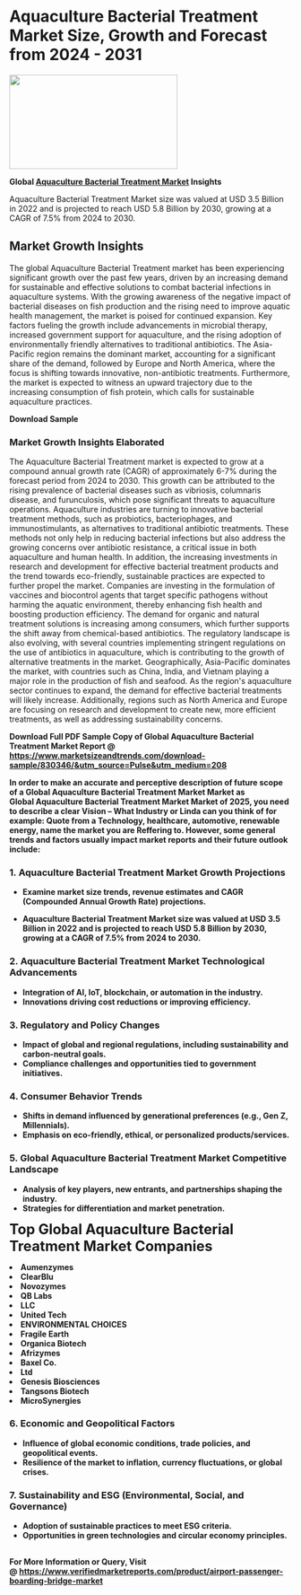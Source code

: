<H1>Aquaculture Bacterial Treatment Market Size, Growth and Forecast from 2024 - 2031</H1><img class="aligncenter size-medium wp-image-584254" src="https://thirdeyenews.in/wp-content/uploads/2024/09/Global-Market-Research-300x168.jpeg" alt="" width="300" height="168" /><p><strong>Global&nbsp;<a href="https://www.marketsizeandtrends.com/download-sample/830346/&amp;utm_source=Pulse&amp;utm_medium=208">Aquaculture Bacterial Treatment Market</a> Insights</strong></p><p>Aquaculture Bacterial Treatment Market size was valued at USD 3.5 Billion in 2022 and is projected to reach USD 5.8 Billion by 2030, growing at a CAGR of 7.5% from 2024 to 2030.</p><p><h2>Market Growth Insights</h2> The global Aquaculture Bacterial Treatment market has been experiencing significant growth over the past few years, driven by an increasing demand for sustainable and effective solutions to combat bacterial infections in aquaculture systems. With the growing awareness of the negative impact of bacterial diseases on fish production and the rising need to improve aquatic health management, the market is poised for continued expansion. Key factors fueling the growth include advancements in microbial therapy, increased government support for aquaculture, and the rising adoption of environmentally friendly alternatives to traditional antibiotics. The Asia-Pacific region remains the dominant market, accounting for a significant share of the demand, followed by Europe and North America, where the focus is shifting towards innovative, non-antibiotic treatments. Furthermore, the market is expected to witness an upward trajectory due to the increasing consumption of fish protein, which calls for sustainable aquaculture practices. <p><strong>Download Sample</strong></p> <h3>Market Growth Insights Elaborated</h3> The Aquaculture Bacterial Treatment market is expected to grow at a compound annual growth rate (CAGR) of approximately 6-7% during the forecast period from 2024 to 2030. This growth can be attributed to the rising prevalence of bacterial diseases such as vibriosis, columnaris disease, and furunculosis, which pose significant threats to aquaculture operations. Aquaculture industries are turning to innovative bacterial treatment methods, such as probiotics, bacteriophages, and immunostimulants, as alternatives to traditional antibiotic treatments. These methods not only help in reducing bacterial infections but also address the growing concerns over antibiotic resistance, a critical issue in both aquaculture and human health. In addition, the increasing investments in research and development for effective bacterial treatment products and the trend towards eco-friendly, sustainable practices are expected to further propel the market. Companies are investing in the formulation of vaccines and biocontrol agents that target specific pathogens without harming the aquatic environment, thereby enhancing fish health and boosting production efficiency. The demand for organic and natural treatment solutions is increasing among consumers, which further supports the shift away from chemical-based antibiotics. The regulatory landscape is also evolving, with several countries implementing stringent regulations on the use of antibiotics in aquaculture, which is contributing to the growth of alternative treatments in the market. Geographically, Asia-Pacific dominates the market, with countries such as China, India, and Vietnam playing a major role in the production of fish and seafood. As the region's aquaculture sector continues to expand, the demand for effective bacterial treatments will likely increase. Additionally, regions such as North America and Europe are focusing on research and development to create new, more efficient treatments, as well as addressing sustainability concerns. <p><strong></p><p><span class=""><strong>Download Full PDF Sample Copy of Global Aquaculture Bacterial Treatment Market Report</strong> @ <a href="https://www.marketsizeandtrends.com/download-sample/830346/&amp;utm_source=Pulse&amp;utm_medium=208" target="_blank">https://www.marketsizeandtrends.com/download-sample/830346/&amp;utm_source=Pulse&amp;utm_medium=208</a></span></p><p>In order to make an accurate and perceptive description of future scope of a Global&nbsp;Aquaculture Bacterial Treatment Market Market as Global&nbsp;Aquaculture Bacterial Treatment Market Market of 2025, you need to describe a clear Vision &ndash; What Industry or Linda can you think of for example: Quote from a Technology, healthcare, automotive, renewable energy, name the market you are Reffering to. However, some general trends and factors usually impact market reports and their future outlook include:</p><h3>1.&nbsp;<strong>Aquaculture Bacterial Treatment Market Growth Projections</strong></h3><ul><li>Examine market size trends, revenue estimates and CAGR (Compounded Annual Growth Rate) projections.</li><li><p>Aquaculture Bacterial Treatment Market size was valued at USD 3.5 Billion in 2022 and is projected to reach USD 5.8 Billion by 2030, growing at a CAGR of 7.5% from 2024 to 2030.</p></li></ul><h3>2.&nbsp;<strong>Aquaculture Bacterial Treatment Market Technological Advancements</strong></h3><ul><li>Integration of AI, IoT, blockchain, or automation in the industry.</li><li>Innovations driving cost reductions or improving efficiency.</li></ul><h3>3.&nbsp;<strong>Regulatory and Policy Changes</strong></h3><ul><li>Impact of global and regional regulations, including sustainability and carbon-neutral goals.</li><li>Compliance challenges and opportunities tied to government initiatives.</li></ul><h3>4.&nbsp;<strong>Consumer Behavior Trends</strong></h3><ul><li>Shifts in demand influenced by generational preferences (e.g., Gen Z, Millennials).</li><li>Emphasis on eco-friendly, ethical, or personalized products/services.</li></ul><h3>5.&nbsp;<strong>Global Aquaculture Bacterial Treatment Market Competitive Landscape</strong></h3><ul><li>Analysis of key players, new entrants, and partnerships shaping the industry.</li><li>Strategies for differentiation and market penetration.</li></ul><p data-pm-slice="1 1 []"><span style="color: inherit; font-family: inherit; font-size: 25px;">Top Global Aquaculture Bacterial Treatment Market Companies</span></p><div class="" data-test-id=""><p><li>Aumenzymes</li><li> ClearBlu</li><li> Novozymes</li><li> QB Labs</li><li> LLC</li><li> United Tech</li><li> ENVIRONMENTAL CHOICES</li><li> Fragile Earth</li><li> Organica Biotech</li><li> Afrizymes</li><li> Baxel Co.</li><li> Ltd</li><li> Genesis Biosciences</li><li> Tangsons Biotech</li><li> MicroSynergies</li></p></div><h3>6.&nbsp;<strong>Economic and Geopolitical Factors</strong></h3><ul><li>Influence of global economic conditions, trade policies, and geopolitical events.</li><li>Resilience of the market to inflation, currency fluctuations, or global crises.</li></ul><h3>7.&nbsp;<strong>Sustainability and ESG (Environmental, Social, and Governance)</strong></h3><ul><li>Adoption of sustainable practices to meet ESG criteria.</li><li>Opportunities in green technologies and circular economy principles.</li></ul><h2><strong style="font-size: 14px;">For More Information or Query, Visit @&nbsp;</strong><a style="background-color: #ffffff; font-size: 14px;" href="https://www.marketsizeandtrends.com/report/aquaculture-bacterial-treatment-market/" target="_blank">https://www.verifiedmarketreports.com/product/airport-passenger-boarding-bridge-market</a></h2>
